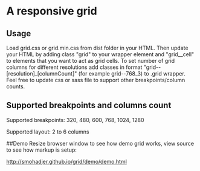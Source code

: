 A responsive grid
====

## Usage
Load grid.css or grid.min.css from dist folder in your HTML. Then update your HTML by adding class "grid" to your wrapper element and "grid__cell" to elements that you want to act as grid cells. To set number of grid columns for different resolutions add classes in format "grid--[resolution]_[columnCount]" (for example grid--768_3) to .grid wrapper. Feel free to update css or sass file to support other breakpoints/column counts.

## Supported breakpoints and columns count
Supported breakpoints: 320, 480, 600, 768, 1024, 1280

Supported layout: 2 to 6 columns

##Demo
Resize browser window to see how demo grid works, view source to see how markup is setup:

http://smohadjer.github.io/grid/demo/demo.html
